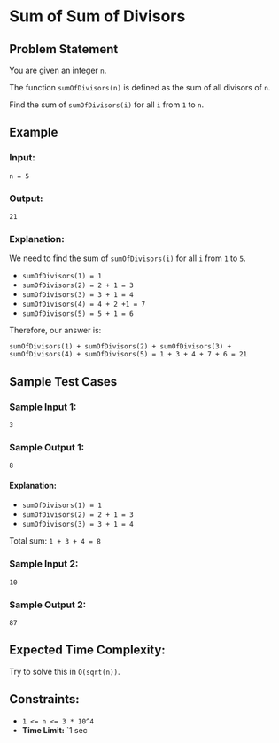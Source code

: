 # Sum of Sum of Divisors
<!-- Coding ninja's -->
## Problem Statement
You are given an integer `n`.

The function `sumOfDivisors(n)` is defined as the sum of all divisors of `n`.

Find the sum of `sumOfDivisors(i)` for all `i` from `1` to `n`.

## Example
### Input:
```plaintext
n = 5
```
### Output:
```plaintext
21
```

### Explanation:
We need to find the sum of `sumOfDivisors(i)` for all `i` from `1` to `5`.

- `sumOfDivisors(1) = 1`
- `sumOfDivisors(2) = 2 + 1 = 3`
- `sumOfDivisors(3) = 3 + 1 = 4`
- `sumOfDivisors(4) = 4 + 2 +1 = 7`
- `sumOfDivisors(5) = 5 + 1 = 6`

Therefore, our answer is:
```plaintext
sumOfDivisors(1) + sumOfDivisors(2) + sumOfDivisors(3) + sumOfDivisors(4) + sumOfDivisors(5) = 1 + 3 + 4 + 7 + 6 = 21
```

## Sample Test Cases
### Sample Input 1:
```plaintext
3
```
### Sample Output 1:
```plaintext
8
```

#### Explanation:
- `sumOfDivisors(1) = 1`
- `sumOfDivisors(2) = 2 + 1 = 3`
- `sumOfDivisors(3) = 3 + 1 = 4`

Total sum: `1 + 3 + 4 = 8`

### Sample Input 2:
```plaintext
10
```
### Sample Output 2:
```plaintext
87
```

## Expected Time Complexity:
Try to solve this in `O(sqrt(n))`.

## Constraints:
- `1 <= n <= 3 * 10^4`
- **Time Limit:** `1 sec